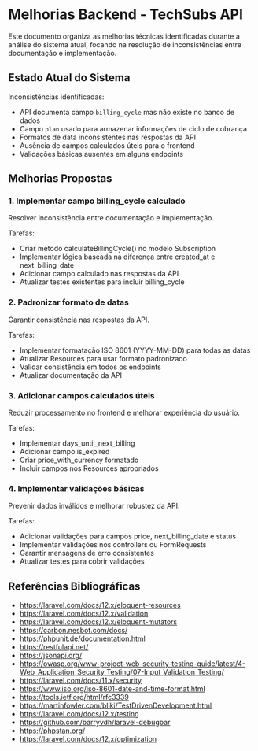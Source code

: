 # Melhorias Backend - TechSubs API

Este documento organiza as melhorias técnicas identificadas durante a análise do sistema atual, focando na resolução de inconsistências entre documentação e implementação.

## Estado Atual do Sistema

Inconsistências identificadas:
- API documenta campo `billing_cycle` mas não existe no banco de dados
- Campo `plan` usado para armazenar informações de ciclo de cobrança
- Formatos de data inconsistentes nas respostas da API
- Ausência de campos calculados úteis para o frontend
- Validações básicas ausentes em alguns endpoints

## Melhorias Propostas

### 1. Implementar campo billing_cycle calculado
Resolver inconsistência entre documentação e implementação.

Tarefas:
- Criar método calculateBillingCycle() no modelo Subscription
- Implementar lógica baseada na diferença entre created_at e next_billing_date
- Adicionar campo calculado nas respostas da API
- Atualizar testes existentes para incluir billing_cycle

### 2. Padronizar formato de datas
Garantir consistência nas respostas da API.

Tarefas:
- Implementar formatação ISO 8601 (YYYY-MM-DD) para todas as datas
- Atualizar Resources para usar formato padronizado
- Validar consistência em todos os endpoints
- Atualizar documentação da API

### 3. Adicionar campos calculados úteis
Reduzir processamento no frontend e melhorar experiência do usuário.

Tarefas:
- Implementar days_until_next_billing
- Adicionar campo is_expired
- Criar price_with_currency formatado
- Incluir campos nos Resources apropriados

### 4. Implementar validações básicas
Prevenir dados inválidos e melhorar robustez da API.

Tarefas:
- Adicionar validações para campos price, next_billing_date e status
- Implementar validações nos controllers ou FormRequests
- Garantir mensagens de erro consistentes
- Atualizar testes para cobrir validações

## Referências Bibliográficas

- https://laravel.com/docs/12.x/eloquent-resources
- https://laravel.com/docs/12.x/validation
- https://laravel.com/docs/12.x/eloquent-mutators
- https://carbon.nesbot.com/docs/
- https://phpunit.de/documentation.html
- https://restfulapi.net/
- https://jsonapi.org/
- https://owasp.org/www-project-web-security-testing-guide/latest/4-Web_Application_Security_Testing/07-Input_Validation_Testing/
- https://laravel.com/docs/11.x/security
- https://www.iso.org/iso-8601-date-and-time-format.html
- https://tools.ietf.org/html/rfc3339
- https://martinfowler.com/bliki/TestDrivenDevelopment.html
- https://laravel.com/docs/12.x/testing
- https://github.com/barryvdh/laravel-debugbar
- https://phpstan.org/
- https://laravel.com/docs/12.x/optimization

